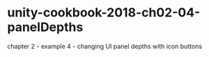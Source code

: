 # unity-cookbook-2018-ch02-04-panelDepths
chapter 2 - example 4 - changing UI panel depths with icon buttons
